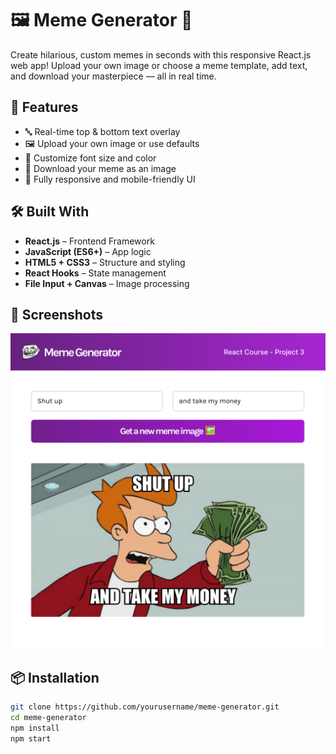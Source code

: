 # 🖼️ Meme Generator 🎉

Create hilarious, custom memes in seconds with this responsive React.js web app! Upload your own image or choose a meme template, add text, and download your masterpiece — all in real time.

## 🚀 Features

- 🔤 Real-time top & bottom text overlay
- 🖼️ Upload your own image or use defaults
- 🎨 Customize font size and color
- 💾 Download your meme as an image
- 📱 Fully responsive and mobile-friendly UI

## 🛠️ Built With

- **React.js** – Frontend Framework  
- **JavaScript (ES6+)** – App logic  
- **HTML5 + CSS3** – Structure and styling  
- **React Hooks** – State management  
- **File Input + Canvas** – Image processing

## 📸 Screenshots

<!-- Add screenshots here -->
![Meme Generator Screenshot](<Meme Generator.png>)
## 📦 Installation

```bash
git clone https://github.com/yourusername/meme-generator.git
cd meme-generator
npm install
npm start
